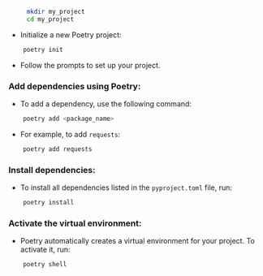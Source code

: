 ```sh
     mkdir my_project
     cd my_project
```
   - Initialize a new Poetry project:
     
```sh
    poetry init
```
- Follow the prompts to set up your project.

### **Add dependencies using Poetry**:
   - To add a dependency, use the following command:
     
```sh
    poetry add <package_name>
```
- For example, to add `requests`:
     
```sh
    poetry add requests
```

### **Install dependencies**:
   - To install all dependencies listed in the `pyproject.toml` file, run:
     
```sh
    poetry install
```

### **Activate the virtual environment**:
   - Poetry automatically creates a virtual environment for your project. To activate it, run:
     
```sh
    poetry shell
```